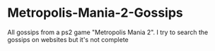 # Metropolis-Mania-2-Gossips
All gossips from a ps2 game "Metropolis Mania 2". I try to search the gossips on websites but it's not complete
